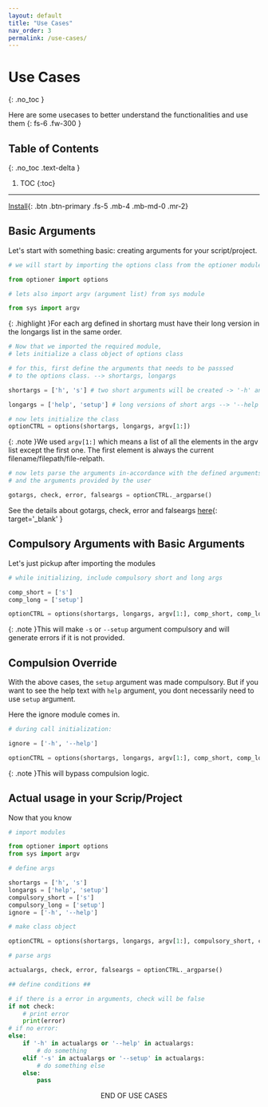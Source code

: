 ```yaml
---
layout: default
title: "Use Cases"
nav_order: 3
permalink: /use-cases/
---
```


# Use Cases
{: .no_toc }

Here are some usecases to better understand the functionalities and use them
{: fs-6 .fw-300 }

## Table of Contents
{: .no_toc .text-delta }

1. TOC
{:toc}

---

[Install][ghub]{: .btn .btn-primary .fs-5 .mb-4 .mb-md-0 .mr-2}

## Basic Arguments

Let's start with something basic: creating arguments for your script/project.

```python
# we will start by importing the options class from the optioner module

from optioner import options

# lets also import argv (argument list) from sys module

from sys import argv
```

{: .highlight }For each arg defined in shortarg must have their long version in the longargs list in the same order.


```python
# Now that we imported the required module, 
# lets initialize a class object of options class

# for this, first define the arguments that needs to be passsed
# to the options class. --> shortargs, longargs

shortargs = ['h', 's'] # two short arguments will be created -> '-h' and '-s'

longargs = ['help', 'setup'] # long versions of short args --> '--help' and '--setup'

# now lets initialize the class
optionCTRL = options(shortargs, longargs, argv[1:])
```

{: .note }We used `argv[1:]` which means a list of all the elements in the argv list except the first one. The first element is always the current filename/filepath/file-relpath.


```python
# now lets parse the arguments in-accordance with the defined arguments
# and the arguments provided by the user

gotargs, check, error, falseargs = optionCTRL._argparse()
```

See the details about gotargs, check, error and falseargs [here](https://d33pster.github.io/optioner/features/#error-handling){: target='_blank' }

## Compulsory Arguments with Basic Arguments

Let's just pickup after importing the modules
```python
# while initializing, include compulsory short and long args

comp_short = ['s']
comp_long = ['setup']

optionCTRL = options(shortargs, longargs, argv[1:], comp_short, comp_long)
```

{: .note }This will make `-s` or `--setup` argument compulsory and will generate errors if it is not provided.


## Compulsion Override

With the above cases, the `setup` argument was made compulsory. But if you want to see the help text with  `help` argument, you dont necessarily need to use `setup` argument. 

Here the ignore module comes in.
```python
# during call initialization:

ignore = ['-h', '--help']

optionCTRL = options(shortargs, longargs, argv[1:], comp_short, comp_long, ignore)
```

{: .note }This will bypass compulsion logic.


## Actual usage in your Scrip/Project

Now that you know 

```python
# import modules

from optioner import options
from sys import argv

# define args

shortargs = ['h', 's']
longargs = ['help', 'setup']
compulsory_short = ['s']
compulsory_long = ['setup']
ignore = ['-h', '--help']

# make class object

optionCTRL = options(shortargs, longargs, argv[1:], compulsory_short, compulsory_long, ignore)

# parse args

actualargs, check, error, falseargs = optionCTRL._argparse()

## define conditions ##

# if there is a error in arguments, check will be false
if not check:
    # print error
    print(error)
# if no error:
else:
    if '-h' in actualargs or '--help' in actualargs:
        # do something
    elif '-s' in actualargs or '--setup' in actualargs:
        # do something else
    else:
        pass
```
<p align='center'>END OF USE CASES</p>

[ghub]: https://github.com/d33pster/optioner